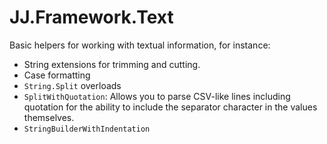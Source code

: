 ﻿# JJ.Framework.Text

Basic helpers for working with textual information, for instance:

* String extensions for trimming and cutting.
* Case formatting
* `String.Split` overloads
* `SplitWithQuotation`: Allows you to parse CSV-like lines including quotation for the ability to include the separator character in the values themselves.
* `StringBuilderWithIndentation`